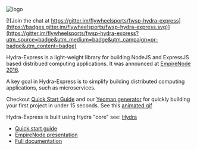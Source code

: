 ![logo](hydra-express.png)

[![Join the chat at https://gitter.im/flywheelsports/fwsp-hydra-express](https://badges.gitter.im/flywheelsports/fwsp-hydra-express.svg)](https://gitter.im/flywheelsports/fwsp-hydra-express?utm_source=badge&utm_medium=badge&utm_campaign=pr-badge&utm_content=badge)

Hydra-Express is a light-weight library for building NodeJS and ExpressJS based distribued computing applications. It was announced at [EmpireNode 2016](http://empirenode.org/).

A key goal in Hydra-Express is to simplify building distributed computing applications, such as microservices. 

Checkout [Quick Start Guide](quickstart.md) and our [Yeoman generator](https://github.com/flywheelsports/generator-fwsp-hydra) for quickly building your first project in under 15 seconds. See this [animated gif](microservice.gif)

Hydra-Express is built using Hydra "core" see: [Hydra](https://github.com/flywheelsports/fwsp-hydra)

* [Quick start guide](quickstart.md)
* [EmpireNode presentation](https://youtu.be/j_yVf9Blcjo)
* [Full documentation](documentation.md)

